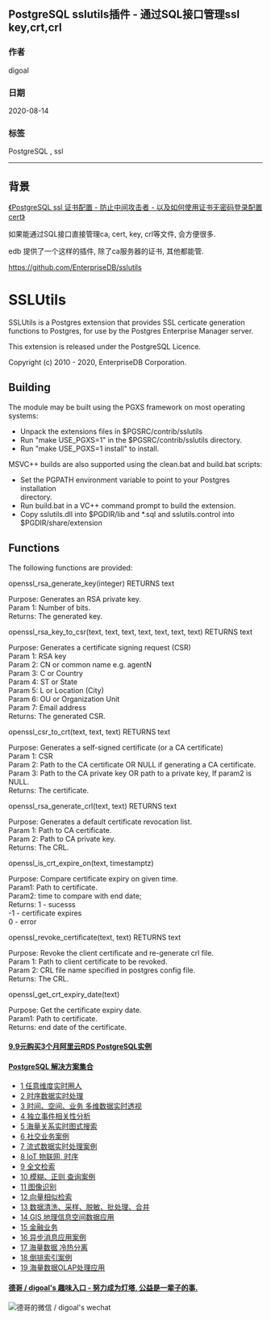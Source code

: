 ## PostgreSQL sslutils插件 - 通过SQL接口管理ssl key,crt,crl             
                
### 作者                
digoal                
                
### 日期                
2020-08-14                
                
### 标签                
PostgreSQL , ssl             
                
----                
                
## 背景               
[《PostgreSQL ssl 证书配置 - 防止中间攻击者 - 以及如何使用证书无密码登录配置cert》](../202006/20200619_01.md)      
    
如果能通过SQL接口直接管理ca, cert, key, crl等文件, 会方便很多.    
    
edb 提供了一个这样的插件, 除了ca服务器的证书, 其他都能管.     
    
https://github.com/EnterpriseDB/sslutils    
    
SSLUtils    
========    
    
SSLUtils is a Postgres extension that provides SSL certicate generation    
functions to Postgres, for use by the Postgres Enterprise Manager server.    
    
This extension is released under the PostgreSQL Licence.    
    
Copyright (c) 2010 - 2020, EnterpriseDB Corporation.    
    
Building    
--------    
    
The module may be built using the PGXS framework on most operating systems:    
    
- Unpack the extensions files in $PGSRC/contrib/sslutils    
- Run "make USE_PGXS=1" in the $PGSRC/contrib/sslutils directory.    
- Run "make USE_PGXS=1 install" to install.    
    
MSVC++ builds are also supported using the clean.bat and build.bat scripts:    
    
- Set the PGPATH environment variable to point to your Postgres installation    
  directory.    
- Run build.bat in a VC++ command prompt to build the extension.    
- Copy sslutils.dll into $PGDIR/lib and *.sql and sslutils.control into     
  $PGDIR/share/extension    
    
    
Functions    
---------    
    
The following functions are provided:    
    
openssl_rsa_generate_key(integer) RETURNS text    
    
Purpose: Generates an RSA private key.    
Param 1: Number of bits.    
Returns: The generated key.    
    
openssl_rsa_key_to_csr(text, text, text, text, text, text, text) RETURNS text    
    
Purpose: Generates a certificate signing request (CSR)    
Param 1: RSA key    
Param 2: CN or common name e.g. agentN    
Param 3: C or Country    
Param 4: ST or State    
Param 5: L or Location (City)    
Param 6: OU or Organization Unit    
Param 7: Email address    
Returns: The generated CSR.    
    
openssl_csr_to_crt(text, text, text) RETURNS text    
    
Purpose: Generates a self-signed certificate (or a CA certificate)    
Param 1: CSR    
Param 2: Path to the CA certificate OR NULL if generating a CA certificate.    
Param 3: Path to the CA private key OR path to a private key, If param2 is NULL.    
Returns: The certificate.    
    
openssl_rsa_generate_crl(text, text) RETURNS text    
    
Purpose: Generates a default certificate revocation list.    
Param 1: Path to CA certificate.    
Param 2: Path to CA private key.    
Returns: The CRL.    
    
openssl_is_crt_expire_on(text, timestamptz)    
    
Purpose: Compare certificate expiry on given time.    
Param1:  Path to certificate.    
Param2:  time to compare with end date;    
Returns: 1 - sucesss    
         -1 - certificate expires    
         0 - error    
    
openssl_revoke_certificate(text, text) RETURNS text    
    
Purpose: Revoke the client certificate and re-generate crl file.    
Param 1: Path to client certificate to be revoked.    
Param 2: CRL file name specified in postgres config file.    
Returns: The CRL.    
    
openssl_get_crt_expiry_date(text)    
    
Purpose: Get the certificate expiry date.    
Param1:  Path to certificate.    
Returns: end date of the certificate.    
    
    
    
  
  
  
  
  
  
  
  
  
#### [9.9元购买3个月阿里云RDS PostgreSQL实例](https://www.aliyun.com/database/postgresqlactivity "57258f76c37864c6e6d23383d05714ea")
  
  
#### [PostgreSQL 解决方案集合](https://yq.aliyun.com/topic/118 "40cff096e9ed7122c512b35d8561d9c8")
- [1 任意维度实时圈人](https://yq.aliyun.com/topic/118 "40cff096e9ed7122c512b35d8561d9c8")
- [2 时序数据实时处理](https://yq.aliyun.com/topic/118 "40cff096e9ed7122c512b35d8561d9c8")
- [3 时间、空间、业务 多维数据实时透视](https://yq.aliyun.com/topic/118 "40cff096e9ed7122c512b35d8561d9c8")
- [4 独立事件相关性分析](https://yq.aliyun.com/topic/118 "40cff096e9ed7122c512b35d8561d9c8")
- [5 海量关系实时图式搜索](https://yq.aliyun.com/topic/118 "40cff096e9ed7122c512b35d8561d9c8")
- [6 社交业务案例](https://yq.aliyun.com/topic/118 "40cff096e9ed7122c512b35d8561d9c8")
- [7 流式数据实时处理案例](https://yq.aliyun.com/topic/118 "40cff096e9ed7122c512b35d8561d9c8")
- [8 IoT 物联网, 时序](https://yq.aliyun.com/topic/118 "40cff096e9ed7122c512b35d8561d9c8")
- [9 全文检索](https://yq.aliyun.com/topic/118 "40cff096e9ed7122c512b35d8561d9c8")
- [10 模糊、正则 查询案例](https://yq.aliyun.com/topic/118 "40cff096e9ed7122c512b35d8561d9c8")
- [11 图像识别](https://yq.aliyun.com/topic/118 "40cff096e9ed7122c512b35d8561d9c8")
- [12 向量相似检索](https://yq.aliyun.com/topic/118 "40cff096e9ed7122c512b35d8561d9c8")
- [13 数据清洗、采样、脱敏、批处理、合并](https://yq.aliyun.com/topic/118 "40cff096e9ed7122c512b35d8561d9c8")
- [14 GIS 地理信息空间数据应用](https://yq.aliyun.com/topic/118 "40cff096e9ed7122c512b35d8561d9c8")
- [15 金融业务](https://yq.aliyun.com/topic/118 "40cff096e9ed7122c512b35d8561d9c8")
- [16 异步消息应用案例](https://yq.aliyun.com/topic/118 "40cff096e9ed7122c512b35d8561d9c8")
- [17 海量数据 冷热分离](https://yq.aliyun.com/topic/118 "40cff096e9ed7122c512b35d8561d9c8")
- [18 倒排索引案例](https://yq.aliyun.com/topic/118 "40cff096e9ed7122c512b35d8561d9c8")
- [19 海量数据OLAP处理应用](https://yq.aliyun.com/topic/118 "40cff096e9ed7122c512b35d8561d9c8")
  
  
#### [德哥 / digoal's 趣味入口 - 努力成为灯塔, 公益是一辈子的事.](https://github.com/digoal/blog/blob/master/README.md "22709685feb7cab07d30f30387f0a9ae")
  
  
![德哥的微信 / digoal's wechat](../pic/digoal_weixin.jpg "f7ad92eeba24523fd47a6e1a0e691b59")
  
